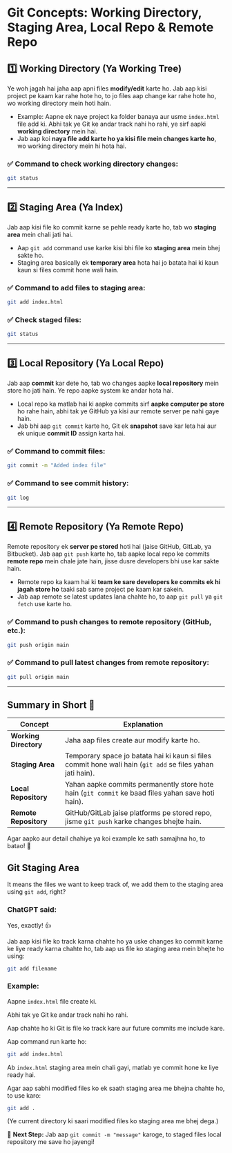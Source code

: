 # Git Concepts: Working Directory, Staging Area, Local Repo & Remote Repo

## 1️⃣ Working Directory (Ya Working Tree)
Ye woh jagah hai jaha aap apni files **modify/edit** karte ho. Jab aap kisi project pe kaam kar rahe hote ho, to jo files aap change kar rahe hote ho, wo working directory mein hoti hain.

- Example: Aapne ek naye project ka folder banaya aur usme `index.html` file add ki. Abhi tak ye Git ke andar track nahi ho rahi, ye sirf aapki **working directory** mein hai.
- Jab aap koi **naya file add karte ho ya kisi file mein changes karte ho**, wo working directory mein hi hota hai.

### ✅ Command to check working directory changes:
```bash
git status
```

---

## 2️⃣ Staging Area (Ya Index)
Jab aap kisi file ko commit karne se pehle ready karte ho, tab wo **staging area** mein chali jati hai. 

- Aap `git add` command use karke kisi bhi file ko **staging area** mein bhej sakte ho.
- Staging area basically ek **temporary area** hota hai jo batata hai ki kaun kaun si files commit hone wali hain.

### ✅ Command to add files to staging area:
```bash
git add index.html
```
### ✅ Check staged files:
```bash
git status
```

---

## 3️⃣ Local Repository (Ya Local Repo)
Jab aap **commit** kar dete ho, tab wo changes aapke **local repository** mein store ho jati hain. Ye repo aapke system ke andar hota hai.

- Local repo ka matlab hai ki aapke commits sirf **aapke computer pe store** ho rahe hain, abhi tak ye GitHub ya kisi aur remote server pe nahi gaye hain.
- Jab bhi aap `git commit` karte ho, Git ek **snapshot** save kar leta hai aur ek unique **commit ID** assign karta hai.

### ✅ Command to commit files:
```bash
git commit -m "Added index file"
```
### ✅ Command to see commit history:
```bash
git log
```

---

## 4️⃣ Remote Repository (Ya Remote Repo)
Remote repository ek **server pe stored** hoti hai (jaise GitHub, GitLab, ya Bitbucket). Jab aap `git push` karte ho, tab aapke local repo ke commits **remote repo** mein chale jate hain, jisse dusre developers bhi use kar sakte hain.

- Remote repo ka kaam hai ki **team ke sare developers ke commits ek hi jagah store ho** taaki sab same project pe kaam kar sakein.
- Jab aap remote se latest updates lana chahte ho, to aap `git pull` ya `git fetch` use karte ho.

### ✅ Command to push changes to remote repository (GitHub, etc.):
```bash
git push origin main
```
### ✅ Command to pull latest changes from remote repository:
```bash
git pull origin main
```

---

## **Summary in Short** 📝  
| Concept | Explanation |
|---------|------------|
| **Working Directory** | Jaha aap files create aur modify karte ho. |
| **Staging Area** | Temporary space jo batata hai ki kaun si files commit hone wali hain (`git add` se files yahan jati hain). |
| **Local Repository** | Yahan aapke commits permanently store hote hain (`git commit` ke baad files yahan save hoti hain). |
| **Remote Repository** | GitHub/GitLab jaise platforms pe stored repo, jisme `git push` karke changes bhejte hain. |

Agar aapko aur detail chahiye ya koi example ke sath samajhna ho, to batao! 🚀

## Git Staging Area

It means the files we want to keep track of, we add them to the staging area using `git add`, right?

### ChatGPT said:
Yes, exactly! 👍

Jab aap kisi file ko track karna chahte ho ya uske changes ko commit karne ke liye ready karna chahte ho, tab aap us file ko staging area mein bhejte ho using:

```bash
git add filename
```

### Example:
Aapne `index.html` file create ki.

Abhi tak ye Git ke andar track nahi ho rahi.

Aap chahte ho ki Git is file ko track kare aur future commits me include kare.

Aap command run karte ho:

```bash
git add index.html
```

Ab `index.html` staging area mein chali gayi, matlab ye commit hone ke liye ready hai.

Agar aap sabhi modified files ko ek saath staging area me bhejna chahte ho, to use karo:

```bash
git add .
```

(Ye current directory ki saari modified files ko staging area me bhej dega.)

🚀 **Next Step:** Jab aap `git commit -m "message"` karoge, to staged files local repository me save ho jayengi!

